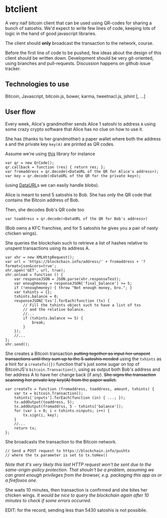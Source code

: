 # btclient

A very naif bitcoin client that can be used using QR-codes for sharing
a bunch of satoshis. We'd expect to write few lines of code, keeping lots
of logic in the hand of good javascript libraries.

The client should **only** broadcast the transaction to the network, course.

Before the first line of code to be pushed, few ideas about the design of this
client should be written down.
Development should be very git-oriented, using branches and pull-requests.
Discussion happens on github issue tracker.

## Technologies to use
Bitcoin, Javascript, bitcoin.js, bower, karma, tweetnacl.js, jshint [, ...]

## User flow
Every week, Alice's grandmother sends Alice 1 satoshi to address `A` using some crazy crypto software that Alice has no clue on how to use it.

She has (thanks to her grandmother) a paper wallet where both the address `A` and the private key `key(A)` are printed as QR codes.

Assume we're using [this](https://github.com/edi9999/jsqrcode) library for instance
```
var qr = new QrCode();
qr.callback = function (res) { return res; };
var fromaddress = qr.decode(<DataURL of the QR for Alice's address>);
var key = qr.decode(<DataURL of the QR for the private key>);
```
(using [DataURL](http://tools.ietf.org/html/rfc2397)s we can easily handle blobs).

Alice is meant to send 5 satoshis to Bob. She has only the QR code that contains the Bitcoin address of Bob.

Then, she decodes Bob's QR code too
```
var toaddress = qr.decode(<DataURL of the QR for Bob's address>)
```

(Bob owns a KFC franchise, and for 5 satoshis he gives you a pair of nasty chicken wings).

She queries the blockchain such to retrieve a list of hashes relative to unspent transactions using its address A.
```
var xhr = new XMLHttpRequest();
var url = 'https://blockchain.info/address/' + fromaddress + '?format=json&cors=true';
xhr.open('GET', url, true);
xhr.onload = function () {
    var responseJSON = JSON.parse(xhr.responseText);
    var enoughmoney = responseJSON['final_balance'] >= 5;
    if (!enoughmoney) { throw "Not enough money, bro."; }
    var txhints = {};
    txhints.balance = 0;
    responseJSON['txs'].forEach(function (tx) {
        // Fill the txhints object such to have a list of txs
        // and the relative balance.
        //...
        if (txhints.balance >= 5) {
            break;
        }
    });
    //...
};
xhr.send();
```
She creates a Bitcoin transaction <del>putting together as input her unspent transactions until they sum up to the 5 satoshis needed</del>
using the `txhints` as a hint for a `createTx({})` function that's just some sugar on top of BitcoinJS's `bitcoin.Transaction()`,
using as output both Bob's address and her address A to have her change back (if any).
<del>She signs the transaction scanning her private key key(A) from the paper wallet.</del>
```
var createTx = function (fromaddress, toaddress, amount, txhints) {
    var tx = bitcoin.Transaction();
    txhints['inputs'].forEach(function (in) { ...; });
    tx.addOutput(toaddress, 5);
    tx.addOutput(fromaddrss, 5 - txhints['balance']);
    for (var i = 0; i < txhints.ninputs; i++) {
        tx.sign(i, key);
    }
    //...
    return tx;
};
```

She broadcasts the transaction to the Bitcoin network.
```
// Send a POST request to https://blockchain.info/pushtx
// where the tx parameter is set to tx.toHex()
```
*Note that it's very likely this last HTTP request won't be sent due to
the same-origin-policy protection. That shouln't be a problem, assuming we can
grant enough privileges from the browser, e.g. packaging this app as
or a firefoxos one*.

She waits 10 minutes, then transaction is confirmed and she bites her chicken wings.
*It would be nice to query the blockchain again after 10 minutes to check if some
errors occurred*.

EDIT: for the record, sending less than 5430 satoshis is not possibile.
